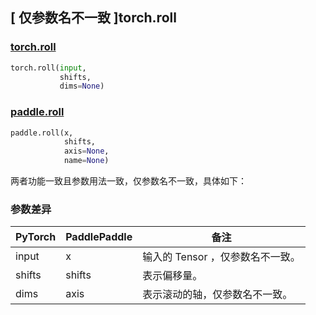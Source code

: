 ## [ 仅参数名不一致 ]torch.roll
### [torch.roll](https://pytorch.org/docs/stable/generated/torch.roll.html?highlight=roll#torch.roll)

```python
torch.roll(input,
           shifts,
           dims=None)
```

### [paddle.roll](https://www.paddlepaddle.org.cn/documentation/docs/zh/develop/api/paddle/roll_cn.html#roll)

```python
paddle.roll(x,
            shifts,
            axis=None,
            name=None)
```

两者功能一致且参数用法一致，仅参数名不一致，具体如下：
### 参数差异
| PyTorch       | PaddlePaddle | 备注                                                   |
| ------------- | ------------ | ------------------------------------------------------ |
| input         | x            | 输入的 Tensor ，仅参数名不一致。                   |
| shifts         | shifts            | 表示偏移量。                   |
| dims          | axis         | 表示滚动的轴，仅参数名不一致。                          |
